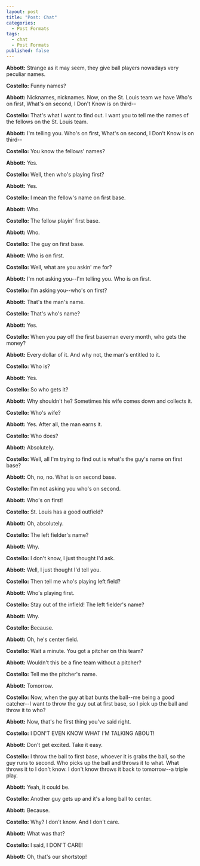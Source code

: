 ```yaml
---
layout: post
title: "Post: Chat"
categories:
  - Post Formats
tags:
  - chat
  - Post Formats
published: false
---
```


**Abbott:** Strange as it may seem, they give ball players nowadays very peculiar names.

**Costello:** Funny names?

**Abbott:** Nicknames, nicknames. Now, on the St. Louis team we have Who's on first, What's on second, I Don't Know is on third--

**Costello:** That's what I want to find out. I want you to tell me the names of the fellows on the St. Louis team.

**Abbott:** I'm telling you. Who's on first, What's on second, I Don't Know is on third--

**Costello:** You know the fellows' names?

**Abbott:** Yes.

**Costello:** Well, then who's playing first?

**Abbott:** Yes.

**Costello:** I mean the fellow's name on first base.

**Abbott:** Who.

**Costello:** The fellow playin' first base.

**Abbott:** Who.

**Costello:** The guy on first base.

**Abbott:** Who is on first.

**Costello:** Well, what are you askin' me for?

**Abbott:** I'm not asking you--I'm telling you. Who is on first.

**Costello:** I'm asking you--who's on first?

**Abbott:** That's the man's name.

**Costello:** That's who's name?

**Abbott:** Yes.

**Costello:** When you pay off the first baseman every month, who gets the money?

**Abbott:** Every dollar of it. And why not, the man's entitled to it.

**Costello:** Who is?

**Abbott:** Yes.

**Costello:** So who gets it?

**Abbott:** Why shouldn't he? Sometimes his wife comes down and collects it.

**Costello:** Who's wife?

**Abbott:** Yes. After all, the man earns it.

**Costello:** Who does?

**Abbott:** Absolutely.

**Costello:** Well, all I'm trying to find out is what's the guy's name on first base?

**Abbott:** Oh, no, no. What is on second base.

**Costello:** I'm not asking you who's on second.

**Abbott:** Who's on first!

**Costello:** St. Louis has a good outfield?

**Abbott:** Oh, absolutely.

**Costello:** The left fielder's name?

**Abbott:** Why.

**Costello:** I don't know, I just thought I'd ask.

**Abbott:** Well, I just thought I'd tell you.

**Costello:** Then tell me who's playing left field?

**Abbott:** Who's playing first.

**Costello:** Stay out of the infield! The left fielder's name?

**Abbott:** Why.

**Costello:** Because.

**Abbott:** Oh, he's center field.

**Costello:** Wait a minute. You got a pitcher on this team?

**Abbott:** Wouldn't this be a fine team without a pitcher?

**Costello:** Tell me the pitcher's name.

**Abbott:** Tomorrow.

**Costello:** Now, when the guy at bat bunts the ball--me being a good catcher--I want to throw the guy out at first base, so I pick up the ball and throw it to who?

**Abbott:** Now, that's he first thing you've said right.

**Costello:** I DON'T EVEN KNOW WHAT I'M TALKING ABOUT!

**Abbott:** Don't get excited. Take it easy.

**Costello:** I throw the ball to first base, whoever it is grabs the ball, so the guy runs to second. Who picks up the ball and throws it to what. What throws it to I don't know. I don't know throws it back to tomorrow--a triple play.

**Abbott:** Yeah, it could be.

**Costello:** Another guy gets up and it's a long ball to center.

**Abbott:** Because.

**Costello:** Why? I don't know. And I don't care.

**Abbott:** What was that?

**Costello:** I said, I DON'T CARE!

**Abbott:** Oh, that's our shortstop!

